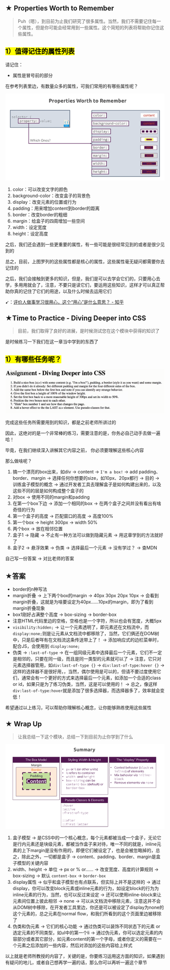 ## ★ Properties Worth to Remember

> Puh（嗯），到目前为止我们研究了很多属性。当然，我们不需要记住每一个属性，但是你可能会经常用到一些属性。这个简短的列表将帮助你记住这些属性。

## <mark>1）值得记住的属性列表</mark>

请记住：

- 属性是冒号前的部分

在参考列表里边，有数量众多的属性，可我们常用的有哪些属性呢？

![常用属性列表](assets/img/2020-02-17-16-19-20.png)

1. color：可以改变文字的颜色
2. background-color：改变盒子的背景色
3. display：改变元素的位置或行为
4. padding：用来增加content到border的距离
5. border：改变border的粗细
6. margin：给盒子的四周增加一些空间
7. width：设定宽度
8. height：设定高度

之后，我们还会遇到一些更重要的属性，有一些可能是很经常见到的或者是很少见到的

总之，目前，上图罗列的这些属性都是核心的属性，这些属性毫无疑问都需要你去记住的

之后，我们会接触到更多的知识，但是，我们是可以去学会它们的，只要用心去学，多用用就会了，注意，不要只是读它们，要运用这些知识，这样才可以真正帮助你真的记住了它们的用途，以及什么时候去运用它们

➹：[评价人做事学习很用心，这个“用心”是什么意思？ - 知乎](https://www.zhihu.com/question/20038181)

## ★Time to Practice - Diving Deeper into CSS 

> 目前，我们取得了良好的进展，是时候测试您在这个模块中获得的知识了

是时候练习一下我们在这一章当中学到的东西了

## <mark>1）有哪些任务呢？</mark>

![第三章任务](assets/img/2020-02-17-19-18-46.png)

完成这些任务所需要用到的知识，都是之前老师所讲过的

因此，这绝对的是一个非常棒的练习，需要注意的是，你务必自己动手去做一遍哈！

毕竟，在我们继续深入讲解其它内容之前， 你必须要理解这些核心内容

那么做啥呢？

1. 搞一个漂亮的box出来，如div -> content -> `I'm a box!` -> add padding、border、margin -> 选择任何你想要的size，如10px、20px都行 -> 目的 -> 训练盒子模型的概念 -> 通过开发者工具去理解盒子是如何构建出来的，以及这些不同的层是如何构成整个盒子的
2. 对box -> 使用不同的margin和padding
3. 在第一个box下边 -> 添加一个相同的box -> 在两个盒子之间并没有看出有啥奇怪的行为
4. 第一个盒子的高度 -> 匹配窗口的高度 -> 高度100%
5. 第一个box -> height 300px -> width 50%
6. 两个box -> 放在相邻位置
7. 盒子1 -> 隐藏 -> 不止有一种方法可以做到隐藏元素 -> 用这章学到的方法就好了
8. 盒子2 -> 悬浮效果 -> 伪类 -> 选择最后一个元素 -> 没有学过？ -> 查MDN

自己写一份答案 -> 对比老师的答案

## ★答案

- border的n种写法
- margin折叠 -> 上下两个box的margin -> 40px 30px 20px 10px -> 会看到margin折叠，这就是为啥要设定为40px……10px的margin，即为了看到margin折叠现象
- box1刚好占满整个高度 -> box-sizing -> border-box
- 注意HTML代码里边的空格，空格也是一个字符，所以也会有宽度，大概5px
- `visibility:hidden;` -> 让一个元素透明了，即元素还在文档流中，而 `display:none;`则是让元素从文档流中都移除了，当然，它们俩还在DOM树中，只是后者咩有在文档流这条传送带上了！ -> 添加响应式的边栏菜单时，配合JS，会使用到 `display:none;`
- 伪类 -> `:last-of-type` -> 在一组同级元素中选择最后一个元素，它们不一定是相邻的，只要在同一级，而且是同一类型的元素就可以了 -> 注意，它只对元素选择器管用，如`div:last-of-type {}` -> `div:last-of-type:hover {}` -> 这样的选择器不是很好用，，当然，偶尔使用是可以的，但请不要过度使用它们，通常会有一个更好的方式来选择最后一个元素，如添加一个合适的class or id，如果只是为了练习伪类，当然，这是可以使用的！ -> 总之，像这样 `div:last-of-type:hover`就是添加了很多选择器，而选择器多了，效率就会变低！

希望通过以上练习，可以帮助你理解核心概念，让你能够熟练使用这些属性

## ★ Wrap Up

> 让我总结一下这个模块，总结一下到目前为止你学到了什么

![第三章总结](assets/img/2020-02-19-00-28-16.png)

1. 盒子模型 -> 是CSS中的一个核心概念，每个元素都被当成一个盒子，无论它是行内元素还是块级元素，都被当作盒子来对待，唯一不同的就是，inline元素的上下margin是没有作用的，即便它们被设定了，也是会被忽略掉的，总之，除此之外，一切都是盒子 -> content、padding、border、margin是盒子模型的关键内容
2. width、height -> 单位 -> px or % or…… -> 改变宽度、高度的计算规则 -> box-sizing -> 默认 `content-box` -> `border-box`
3. display属性 -> 似乎和盒子模型也有点联系，但实际上并不是这样的 -> 通过display，你可以改变block元素或inline元素的行为，如设定block的行为为inline元素的行为，当然，也可以反过来设定 -> 还可以使用inline-block来让元素间位置上彼此相邻 -> none -> 可以从文档流中移除元素，注意这并不会从DOM树中移除，在开发者工具里边，你还是可以被设定了display为none的这个元素的，总之元素在normal flow，和我们所看到的这个页面里边被移除了
4. 伪类和伪元素 -> 它们的核心功能 -> 通过伪类可以装饰不同状态下的元素 or 选定元素的不同类型，如ul中的第一个li -> 通过伪元素，你可以选定元素的内容部分或者其它部分，如元素content的第一个字母，或者你定义的需要在一个元素之后添加的一些内容，然后对添加的这些内容给上样式

以上就是老师所教授的内容了，关键的是，你要练习运用这方面的知识，如果遇到有疑问的地儿，或者自己想再学一遍的话，那么你可以再听一遍这个章节